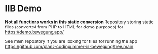 # IIB Demo
**Not all functions works in this static conversion**
Repository storing static files (converted from PHP to HTML for demo purposes) for https://demo.bewegung.app/

See main repository if you are looking for files for running the app https://github.com/plans-coding/immer-in-bewegung/tree/main
